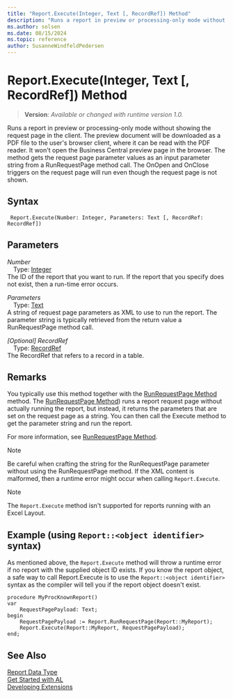 ```yaml
---
title: "Report.Execute(Integer, Text [, RecordRef]) Method"
description: "Runs a report in preview or processing-only mode without showing the request page in the client."
ms.author: solsen
ms.date: 08/15/2024
ms.topic: reference
author: SusanneWindfeldPedersen
---
```

[//]: # (START>DO_NOT_EDIT)
[//]: # (IMPORTANT:Do not edit any of the content between here and the END>DO_NOT_EDIT.)
[//]: # (Any modifications should be made in the .xml files in the ModernDev repo.)
# Report.Execute(Integer, Text [, RecordRef]) Method
> **Version**: _Available or changed with runtime version 1.0._

Runs a report in preview or processing-only mode without showing the request page in the client. The preview document will be downloaded as a PDF file to the user's browser client, where it can be read with the PDF reader. It won't open the Business Central preview page in the browser. The method gets the request page parameter values as an input parameter string from a RunRequestPage method call. The OnOpen and OnClose triggers on the request page will run even though the request page is not shown.


## Syntax
```AL
 Report.Execute(Number: Integer, Parameters: Text [, RecordRef: RecordRef])
```
## Parameters
*Number*  
&emsp;Type: [Integer](../integer/integer-data-type.md)  
The ID of the report that you want to run. If the report that you specify does not exist, then a run-time error occurs.  

*Parameters*  
&emsp;Type: [Text](../text/text-data-type.md)  
A string of request page parameters as XML to use to run the report. The parameter string is typically retrieved from the return value a RunRequestPage method call.  

*[Optional] RecordRef*  
&emsp;Type: [RecordRef](../recordref/recordref-data-type.md)  
The RecordRef that refers to a record in a table.  



[//]: # (IMPORTANT: END>DO_NOT_EDIT)

## Remarks  
You typically use this method together with the [RunRequestPage Method](../../methods-auto/report/report-runrequestpage-method.md) method. The [RunRequestPage Method](../../methods-auto/report/report-runrequestpage-method.md)) runs a report request page without actually running the report, but instead, it returns the parameters that are set on the request page as a string. You can then call the Execute method to get the parameter string and run the report.  

For more information, see [RunRequestPage Method](../../methods-auto/report/report-runrequestpage-method.md).  

> [!NOTE]  
> Be careful when crafting the string for the RunRequestPage parameter without using the RunRequestPage method. If the XML content is malformed, then a runtime error might occur when calling `Report.Execute`. 

> [!NOTE]  
> The `Report.Execute` method isn't supported for reports running with an Excel Layout.


## Example (using `Report::<object identifier>` syntax)

As mentioned above, the `Report.Execute` method will throw a runtime error if no report with the supplied object ID exists. If you know the report object, a safe way to call Report.Execute is to use the `Report::<object identifier>` syntax as the compiler will tell you if the report object doesn't exist.  

```AL
procedure MyProcKnownReport()
var
    RequestPagePayload: Text;
begin
    RequestPagePayload := Report.RunRequestPage(Report::MyReport);
    Report.Execute(Report::MyReport, RequestPagePayload);
end;
```



## See Also
[Report Data Type](report-data-type.md)  
[Get Started with AL](../../devenv-get-started.md)  
[Developing Extensions](../../devenv-dev-overview.md)
